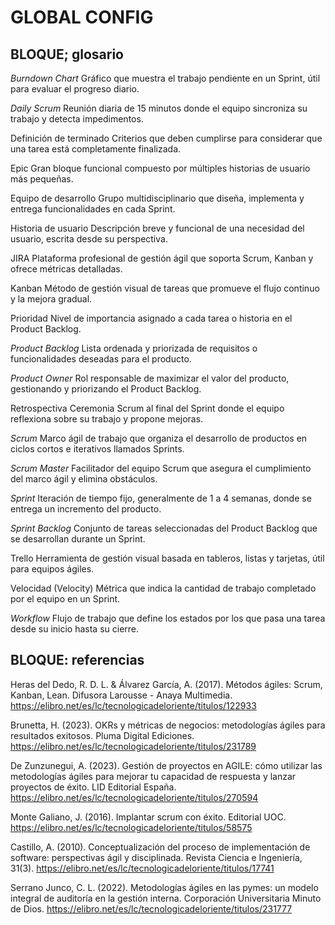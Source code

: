 # GLOBAL CONFIG

## BLOQUE; glosario
*Burndown Chart*
Gráfico que muestra el trabajo pendiente en un Sprint, útil para evaluar el progreso diario.

*Daily Scrum*
Reunión diaria de 15 minutos donde el equipo sincroniza su trabajo y detecta impedimentos.

Definición de terminado
Criterios que deben cumplirse para considerar que una tarea está completamente finalizada.

Epic
Gran bloque funcional compuesto por múltiples historias de usuario más pequeñas.

Equipo de desarrollo
Grupo multidisciplinario que diseña, implementa y entrega funcionalidades en cada Sprint.

Historia de usuario
Descripción breve y funcional de una necesidad del usuario, escrita desde su perspectiva.

JIRA
Plataforma profesional de gestión ágil que soporta Scrum, Kanban y ofrece métricas detalladas.

Kanban
Método de gestión visual de tareas que promueve el flujo continuo y la mejora gradual.

Prioridad
Nivel de importancia asignado a cada tarea o historia en el Product Backlog.

*Product Backlog*
Lista ordenada y priorizada de requisitos o funcionalidades deseadas para el producto.

*Product Owner*
Rol responsable de maximizar el valor del producto, gestionando y priorizando el Product Backlog.

Retrospectiva
Ceremonia Scrum al final del Sprint donde el equipo reflexiona sobre su trabajo y propone mejoras.

*Scrum*
Marco ágil de trabajo que organiza el desarrollo de productos en ciclos cortos e iterativos llamados Sprints.

*Scrum Master*
Facilitador del equipo Scrum que asegura el cumplimiento del marco ágil y elimina obstáculos.

*Sprint*
Iteración de tiempo fijo, generalmente de 1 a 4 semanas, donde se entrega un incremento del producto.

*Sprint Backlog*
Conjunto de tareas seleccionadas del Product Backlog que se desarrollan durante un Sprint.

Trello
Herramienta de gestión visual basada en tableros, listas y tarjetas, útil para equipos ágiles.

Velocidad (Velocity)
Métrica que indica la cantidad de trabajo completado por el equipo en un Sprint.

*Workflow*
Flujo de trabajo que define los estados por los que pasa una tarea desde su inicio hasta su cierre.



## BLOQUE: referencias

Heras del Dedo, R. D. L. & Álvarez García, A. (2017). Métodos ágiles: Scrum, Kanban, Lean. Difusora Larousse - Anaya Multimedia. 
https://elibro.net/es/lc/tecnologicadeloriente/titulos/122933 

Brunetta, H. (2023). OKRs y métricas de negocios: metodologías ágiles para resultados exitosos. Pluma Digital Ediciones. 
https://elibro.net/es/lc/tecnologicadeloriente/titulos/231789 

De Zunzunegui, A. (2023). Gestión de proyectos en AGILE: cómo utilizar las metodologías ágiles para mejorar tu capacidad de respuesta y lanzar proyectos de éxito. LID Editorial España.
https://elibro.net/es/lc/tecnologicadeloriente/titulos/270594 

Monte Galiano, J. (2016). Implantar scrum con éxito. Editorial UOC. 
https://elibro.net/es/lc/tecnologicadeloriente/titulos/58575 

Castillo, A. (2010). Conceptualización del proceso de implementación de software: perspectivas ágil y disciplinada. Revista Ciencia e Ingeniería, 31(3). 
https://elibro.net/es/lc/tecnologicadeloriente/titulos/17741 

Serrano Junco, C. L. (2022). Metodologías ágiles en las pymes: un modelo integral de auditoría en la gestión interna. Corporación Universitaria Minuto de Dios. 
https://elibro.net/es/lc/tecnologicadeloriente/titulos/231777 

